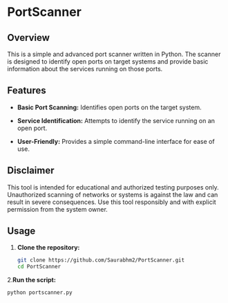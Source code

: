 # PortScanner

## Overview

This is a simple and advanced port scanner written in Python. The scanner is designed to identify open ports on target systems and provide basic information about the services running on those ports.

## Features

- **Basic Port Scanning:** Identifies open ports on the target system.
  
- **Service Identification:** Attempts to identify the service running on an open port.

- **User-Friendly:** Provides a simple command-line interface for ease of use.

## Disclaimer
This tool is intended for educational and authorized testing purposes only. Unauthorized scanning of networks or systems is against the law and can result in severe consequences. Use this tool responsibly and with explicit permission from the system owner.


## Usage
1. **Clone the repository:**
   ```bash
   git clone https://github.com/Saurabhm2/PortScanner.git
   cd PortScanner

2.**Run the script:**
  ```bash
  python portscanner.py
